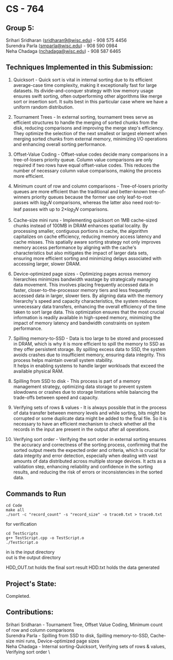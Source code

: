 # CS - 764

## Group 5:
Srihari Sridharan (sridharan9@wisc.edu) - 908 575 4456 \
Surendra Parla (smparla@wisc.edu) - 908 590 0984 \
Neha Chadaga (nchadaga@wisc.edu) - 908 587 6465

## Techniques Implemented in this Submission:

1. Quicksort - Quick sort is vital in internal sorting due to its efficient average-case time complexity, making it exceptionally fast for large datasets. Its divide-and-conquer strategy with low memory usage ensures swift sorting, often outperforming other algorithms like merge sort or insertion sort. It suits best in this particular case where we have a uniform random distribution.

2. Tournament Trees - In external sorting, tournament trees serve as efficient structures to handle the merging of sorted chunks from the disk, reducing comparisons and improving the merge step's efficiency. They optimize the selection of the next smallest or largest element when merging sorted chunks from external memory, minimizing I/O operations and enhancing overall sorting performance.

3. Offset-Value Coding - Offset-value codes decide many comparisons in a tree-of-losers priority queue. Column value comparisons are only required if two rows have equal offset-value codes. This reduces the number of necessary column value comparisons, making the process more efficient.

4. Minimum count of row and column comparisons - Tree-of-losers priority queues are more efficient than the traditional and better-known tree-of-winners priority queues because the former use only leaf-to-root passes with 𝑙𝑜𝑔<sub>2</sub>𝑁 comparisons, whereas the latter also need root-to-leaf passes with up to 2×𝑙𝑜𝑔<sub>2</sub>𝑁 comparisons.

5. Cache-size mini runs - Implementing quicksort on 1MB cache-sized chunks instead of 100MB in DRAM enhances spatial locality. By processing smaller, contiguous portions in cache, the algorithm capitalizes on cache efficiency, reducing memory access latency and cache misses. This spatially aware sorting strategy not only improves memory access performance  by aligning with the cache's characteristics but also mitigates the impact of larger data sets, ensuring more efficient sorting and minimizing delays associated
with accessing larger, slower DRAM.

6. Device-optimized page sizes - Optimizing pages across memory hierarchies minimizes bandwidth wastage by strategically managing data movement. This involves placing frequently accessed data in faster, closer-to-the-processor memory tiers and less frequently accessed data in larger, slower tiers. 
By aligning data with the memory hierarchy's speed and capacity characteristics, the system reduces unnecessary data transfers, enhancing the overall efficiency of the time taken to sort large data. This optimization ensures that the most crucial information is readily available in high-speed memory, minimizing the impact of memory latency and bandwidth constraints on system performance.

7. Spilling memory-to-SSD - Data is too large to be stored and processed in DRAM, which is why it is more efficient to spill the memory to SSD as they offer persistent storage.
By spilling excess data to SSD, the system avoids crashes due to insufficient memory, ensuring data integrity. This process helps maintain overall system stability.  
It helps in enabling systems to handle larger workloads that exceed the available physical RAM.

8. Spilling from SSD to disk - This process is part of a memory management strategy, optimizing data storage to prevent system slowdowns or crashes due to storage limitations while balancing the trade-offs between speed and capacity.

9. Verifying sets of rows & values - It is always possible that in the process of data transfer between memory levels and while sorting, bits might be corrupted or some duplicate data might be added to the final file. So it is necessary to have an efficient mechanism to check whether all the records in the input are present in the output after all operations.

10. Verifying sort order - Verifying the sort order in external sorting ensures the accuracy and correctness of the sorting process, confirming that the sorted output meets the expected order and criteria, which is crucial for data integrity and error detection, especially when dealing with vast amounts of data distributed across multiple storage devices. It acts as a validation step, enhancing reliability and confidence in the sorting results, and reducing the risk of errors or inconsistencies in the sorted data.

## Commands to Run
 ```
cd Code
make all
./sort -c "record_count" -s "record_size" -o trace0.txt > trace0.txt
 ```
for verification
```
cd TestScripts
g++ TestScript.cpp -o TestScript.o
./TestScript.o
 ```
in is the input directory \
out is the output directory
 
HDD_OUT.txt holds the final sort result
HDD.txt holds the data generated

## Project's State:
Completed.

## Contributions:
Srihari Sridharan - Tournament Tree, Offset Value Coding, Minimum count of row and column comparisons \
Surendra Parla - Spilling from SSD to disk, Spilling memory-to-SSD, Cache-size mini runs, Device-optimized page sizes \
Neha Chadaga - Internal sorting-Quicksort, Verifying sets of rows & values, Verifying sort order \
